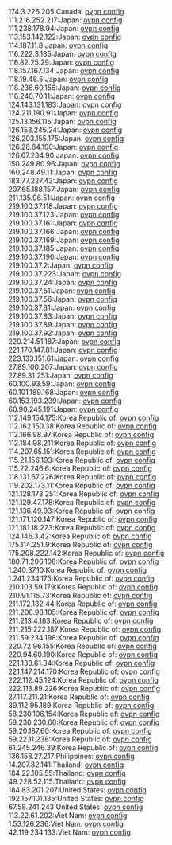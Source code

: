 174.3.226.205:Canada: [ovpn config](vpn/174_3_226_205.ovpn)  
111.216.252.217:Japan: [ovpn config](vpn/111_216_252_217.ovpn)  
111.238.178.94:Japan: [ovpn config](vpn/111_238_178_94.ovpn)  
113.153.142.122:Japan: [ovpn config](vpn/113_153_142_122.ovpn)  
114.187.11.8:Japan: [ovpn config](vpn/114_187_11_8.ovpn)  
116.222.3.135:Japan: [ovpn config](vpn/116_222_3_135.ovpn)  
116.82.25.29:Japan: [ovpn config](vpn/116_82_25_29.ovpn)  
118.157.167.134:Japan: [ovpn config](vpn/118_157_167_134.ovpn)  
118.19.48.5:Japan: [ovpn config](vpn/118_19_48_5.ovpn)  
118.238.60.156:Japan: [ovpn config](vpn/118_238_60_156.ovpn)  
118.240.70.11:Japan: [ovpn config](vpn/118_240_70_11.ovpn)  
124.143.131.183:Japan: [ovpn config](vpn/124_143_131_183.ovpn)  
124.211.190.91:Japan: [ovpn config](vpn/124_211_190_91.ovpn)  
125.13.156.115:Japan: [ovpn config](vpn/125_13_156_115.ovpn)  
126.153.245.24:Japan: [ovpn config](vpn/126_153_245_24.ovpn)  
126.203.155.175:Japan: [ovpn config](vpn/126_203_155_175.ovpn)  
126.28.84.190:Japan: [ovpn config](vpn/126_28_84_190.ovpn)  
126.67.234.90:Japan: [ovpn config](vpn/126_67_234_90.ovpn)  
150.249.80.96:Japan: [ovpn config](vpn/150_249_80_96.ovpn)  
160.248.49.11:Japan: [ovpn config](vpn/160_248_49_11.ovpn)  
183.77.227.43:Japan: [ovpn config](vpn/183_77_227_43.ovpn)  
207.65.188.157:Japan: [ovpn config](vpn/207_65_188_157.ovpn)  
211.135.96.51:Japan: [ovpn config](vpn/211_135_96_51.ovpn)  
219.100.37.118:Japan: [ovpn config](vpn/219_100_37_118.ovpn)  
219.100.37.123:Japan: [ovpn config](vpn/219_100_37_123.ovpn)  
219.100.37.161:Japan: [ovpn config](vpn/219_100_37_161.ovpn)  
219.100.37.166:Japan: [ovpn config](vpn/219_100_37_166.ovpn)  
219.100.37.169:Japan: [ovpn config](vpn/219_100_37_169.ovpn)  
219.100.37.185:Japan: [ovpn config](vpn/219_100_37_185.ovpn)  
219.100.37.190:Japan: [ovpn config](vpn/219_100_37_190.ovpn)  
219.100.37.2:Japan: [ovpn config](vpn/219_100_37_2.ovpn)  
219.100.37.223:Japan: [ovpn config](vpn/219_100_37_223.ovpn)  
219.100.37.24:Japan: [ovpn config](vpn/219_100_37_24.ovpn)  
219.100.37.51:Japan: [ovpn config](vpn/219_100_37_51.ovpn)  
219.100.37.56:Japan: [ovpn config](vpn/219_100_37_56.ovpn)  
219.100.37.81:Japan: [ovpn config](vpn/219_100_37_81.ovpn)  
219.100.37.83:Japan: [ovpn config](vpn/219_100_37_83.ovpn)  
219.100.37.89:Japan: [ovpn config](vpn/219_100_37_89.ovpn)  
219.100.37.92:Japan: [ovpn config](vpn/219_100_37_92.ovpn)  
220.214.51.187:Japan: [ovpn config](vpn/220_214_51_187.ovpn)  
221.170.147.81:Japan: [ovpn config](vpn/221_170_147_81.ovpn)  
223.133.151.61:Japan: [ovpn config](vpn/223_133_151_61.ovpn)  
27.89.100.207:Japan: [ovpn config](vpn/27_89_100_207.ovpn)  
27.89.31.251:Japan: [ovpn config](vpn/27_89_31_251.ovpn)  
60.100.93.59:Japan: [ovpn config](vpn/60_100_93_59.ovpn)  
60.101.189.168:Japan: [ovpn config](vpn/60_101_189_168.ovpn)  
60.153.193.239:Japan: [ovpn config](vpn/60_153_193_239.ovpn)  
60.90.245.191:Japan: [ovpn config](vpn/60_90_245_191.ovpn)  
112.149.154.175:Korea Republic of: [ovpn config](vpn/112_149_154_175.ovpn)  
112.162.150.38:Korea Republic of: [ovpn config](vpn/112_162_150_38.ovpn)  
112.166.98.97:Korea Republic of: [ovpn config](vpn/112_166_98_97.ovpn)  
112.184.98.211:Korea Republic of: [ovpn config](vpn/112_184_98_211.ovpn)  
114.207.65.151:Korea Republic of: [ovpn config](vpn/114_207_65_151.ovpn)  
115.21.156.193:Korea Republic of: [ovpn config](vpn/115_21_156_193.ovpn)  
115.22.246.6:Korea Republic of: [ovpn config](vpn/115_22_246_6.ovpn)  
118.131.67.226:Korea Republic of: [ovpn config](vpn/118_131_67_226.ovpn)  
119.202.173.11:Korea Republic of: [ovpn config](vpn/119_202_173_11.ovpn)  
121.128.173.251:Korea Republic of: [ovpn config](vpn/121_128_173_251.ovpn)  
121.129.47.178:Korea Republic of: [ovpn config](vpn/121_129_47_178.ovpn)  
121.136.49.93:Korea Republic of: [ovpn config](vpn/121_136_49_93.ovpn)  
121.171.120.147:Korea Republic of: [ovpn config](vpn/121_171_120_147.ovpn)  
121.181.18.223:Korea Republic of: [ovpn config](vpn/121_181_18_223.ovpn)  
124.146.3.42:Korea Republic of: [ovpn config](vpn/124_146_3_42.ovpn)  
175.114.251.9:Korea Republic of: [ovpn config](vpn/175_114_251_9.ovpn)  
175.208.222.142:Korea Republic of: [ovpn config](vpn/175_208_222_142.ovpn)  
180.71.206.108:Korea Republic of: [ovpn config](vpn/180_71_206_108.ovpn)  
1.240.37.10:Korea Republic of: [ovpn config](vpn/1_240_37_10.ovpn)  
1.241.234.175:Korea Republic of: [ovpn config](vpn/1_241_234_175.ovpn)  
210.103.59.179:Korea Republic of: [ovpn config](vpn/210_103_59_179.ovpn)  
210.91.115.73:Korea Republic of: [ovpn config](vpn/210_91_115_73.ovpn)  
211.172.132.44:Korea Republic of: [ovpn config](vpn/211_172_132_44.ovpn)  
211.208.98.105:Korea Republic of: [ovpn config](vpn/211_208_98_105.ovpn)  
211.213.4.183:Korea Republic of: [ovpn config](vpn/211_213_4_183.ovpn)  
211.215.222.187:Korea Republic of: [ovpn config](vpn/211_215_222_187.ovpn)  
211.59.234.198:Korea Republic of: [ovpn config](vpn/211_59_234_198.ovpn)  
220.72.96.155:Korea Republic of: [ovpn config](vpn/220_72_96_155.ovpn)  
220.94.60.190:Korea Republic of: [ovpn config](vpn/220_94_60_190.ovpn)  
221.138.61.34:Korea Republic of: [ovpn config](vpn/221_138_61_34.ovpn)  
221.147.214.170:Korea Republic of: [ovpn config](vpn/221_147_214_170.ovpn)  
222.112.45.124:Korea Republic of: [ovpn config](vpn/222_112_45_124.ovpn)  
222.113.89.226:Korea Republic of: [ovpn config](vpn/222_113_89_226.ovpn)  
27.117.211.21:Korea Republic of: [ovpn config](vpn/27_117_211_21.ovpn)  
39.112.95.189:Korea Republic of: [ovpn config](vpn/39_112_95_189.ovpn)  
58.230.106.154:Korea Republic of: [ovpn config](vpn/58_230_106_154.ovpn)  
58.230.230.60:Korea Republic of: [ovpn config](vpn/58_230_230_60.ovpn)  
59.20.187.60:Korea Republic of: [ovpn config](vpn/59_20_187_60.ovpn)  
59.22.11.238:Korea Republic of: [ovpn config](vpn/59_22_11_238.ovpn)  
61.245.246.39:Korea Republic of: [ovpn config](vpn/61_245_246_39.ovpn)  
136.158.27.217:Philippines: [ovpn config](vpn/136_158_27_217.ovpn)  
14.207.82.141:Thailand: [ovpn config](vpn/14_207_82_141.ovpn)  
184.22.105.55:Thailand: [ovpn config](vpn/184_22_105_55.ovpn)  
49.228.52.115:Thailand: [ovpn config](vpn/49_228_52_115.ovpn)  
184.83.201.207:United States: [ovpn config](vpn/184_83_201_207.ovpn)  
192.157.101.135:United States: [ovpn config](vpn/192_157_101_135.ovpn)  
67.58.241.243:United States: [ovpn config](vpn/67_58_241_243.ovpn)  
113.22.61.202:Viet Nam: [ovpn config](vpn/113_22_61_202.ovpn)  
1.53.126.236:Viet Nam: [ovpn config](vpn/1_53_126_236.ovpn)  
42.119.234.133:Viet Nam: [ovpn config](vpn/42_119_234_133.ovpn)  
